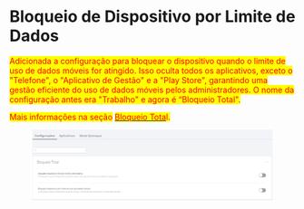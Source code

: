 # Bloqueio de Dispositivo por Limite de Dados

<mark style="color:red;">Adicionada a configuração para bloquear o dispositivo quando o limite de uso de dados móveis for atingido. Isso oculta todos os aplicativos, exceto o "Telefone", o "Aplicativo de Gestão" e a "Play Store", garantindo uma gestão eficiente do uso de dados móveis pelos administradores. O nome da configuração antes era  "Trabalho" e agora é “Bloqueio Total".</mark>

<mark style="color:red;">Mais informações na seção</mark> [<mark style="color:red;">Bloqueio Tota</mark>](../../portal/configuracoes/editar-politica/configuracoes-gerais/bloqueio-total.md)<mark style="color:red;">l.</mark>

<figure><img src="../../../.gitbook/assets/image (265).png" alt=""><figcaption></figcaption></figure>
